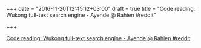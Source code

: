 +++
date = "2016-11-20T12:45:12+03:00"
draft = true
title = "Code reading: Wukong full-text search engine - Ayende @ Rahien  #reddit"

+++

<p><a href="https://t.co/5icIZQzMtn">Code reading: Wukong full-text search engine - Ayende @ Rahien  #reddit</a></p>
